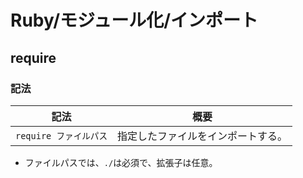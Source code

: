# Ruby/モジュール化/インポート

## require

### 記法

| 記法                   | 概要                               |
| ---------------------- | ---------------------------------- |
| `require ファイルパス` | 指定したファイルをインポートする。 |

- ファイルパスでは、`./`は必須で、拡張子は任意。
